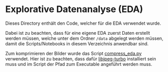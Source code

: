# Explorative Datenanalyse (EDA)
Dieses Directory enthält den Code, welcher für die EDA verwendet wurde.

Dabei ist zu beachten, dass für eine eigene EDA zuerst Daten erstellt werden müssen, welche unter dem Ordner `/data` abgelegt werden müssen, damit die Scripts/Notebooks in diesem Verzeichnis anwendbar sind.

Zum komprimieren der Bilder wurde das Script [compress_eda.py](compress_data.py) verwendet.
Hier ist zu beachten, dass dafür [libjpeg-turbo](https://github.com/libjpeg-turbo/libjpeg-turbo) installiert sein muss und im Script der Pfad zum Executable angeführt werden muss.
